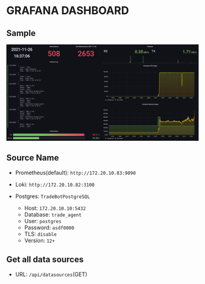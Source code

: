 # GRAFANA DASHBOARD

## Sample

![monitor_sample](./assets/monitor_sample.png "monitor_sample")

## Source Name

- Prometheus(default): `http://172.20.10.83:9090`
- Loki: `http://172.20.10.82:3100`

- Postgres: `TradeBotPostgreSQL`
  - Host: `172.20.10.10:5432`
  - Database: `trade_agent`
  - User: `postgres`
  - Password: `asdf0000`
  - TLS: `disable`
  - Version: `12+`

## Get all data sources

- URL: `/api/datasources`(GET)
